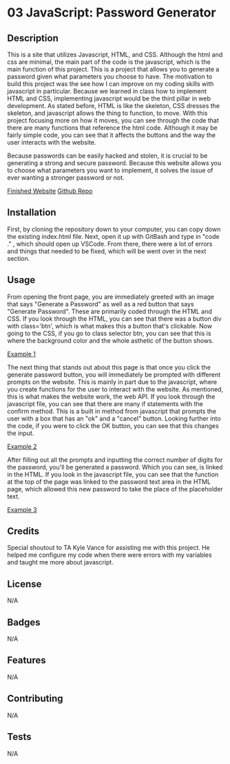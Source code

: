 # 03 JavaScript: Password Generator

## Description 

This is a site that utilizes Javascript, HTML, and CSS. Although the html and css are minimal, the main part of the code is the javascript, which is the main function of this project. This is a project that allows you to generate a password given what parameters you choose to have. The motivation to build this project was the see how I can improve on my coding skills with javascript in particular. Because we learned in class how to implement HTML and CSS, implementing javascript would be the third pillar in web development. As stated before, HTML is like the skeleton, CSS dresses the skeleton, and javascript allows the thing to function, to move. With this project focusing more on how it moves, you can see through the code that there are many functions that reference the html code. Although it may be fairly simple code, you can see that it affects the buttons and the way the user interacts with the website. 

Because passwords can be easily hacked and stolen, it is crucial to be generating a strong and secure password. Because this website allows you to choose what parameters you want to implement, it solves the issue of ever wanting a stronger password or not.

[Finished Website](https://kevinhng77.github.io/Javascript-Rework/)
[Github Repo](https://github.com/kevinhng77/Javascript-Rework)


## Installation

First, by cloning the repository down to your computer, you can copy down the existing index.html file. Next, open it up with GitBash and type in "code ." , which should open up VSCode. From there, there were a lot of errors and things that needed to be fixed, which will be went over in the next section.


## Usage 

From opening the front page, you are immediately greeted with an image that says "Generate a Password" as well as a red button that says "Generate Password". These are primarily coded through the HTML and CSS. If you look through the HTML, you can see that there was a button div with class='btn', which is what makes this a button that's clickable. Now going to the CSS, if you go to class selector btn, you can see that this is where the background color and the whole asthetic of the button shows.


[Example 1](./assets/example-1.png)

The next thing that stands out about this page is that once you click the generate password button, you will immediately be prompted with different prompts on the website. This is mainly in part due to the javascript, where you create functions for the user to interact with the website. As mentioned, this is what makes the website work, the web API. If you look through the javascript file, you can see that there are many if statements with the confirm method. This is a built in method from javascript that prompts the user with a box that has an "ok" and a "cancel" button. Looking further into the code, if you were to click the OK button, you can see that this changes the input.

[Example 2](./assets/example-2.png)

After filling out all the prompts and inputting the correct number of digits for the password, you'll be generated a password. Which you can see, is linked in the HTML. If you look in the javascript file, you can see that the function at the top of the page was linked to the password text area in the HTML page, which allowed this new password to take the place of the placeholder text.

[Example 3](./assets/example-3.png)


## Credits

Special shoutout to TA Kyle Vance for assisting me with this project. He helped me configure my code when there were errors with my variables and taught me more about javascript.


## License

N/A

## Badges

N/A

## Features

N/A

## Contributing

N/A

## Tests

N/A
